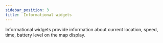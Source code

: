 ```yaml
---
sidebar_position: 3
title:  Informational widgets
---
```


Informational widgets provide information about current location, speed, time, battery level on the map display.